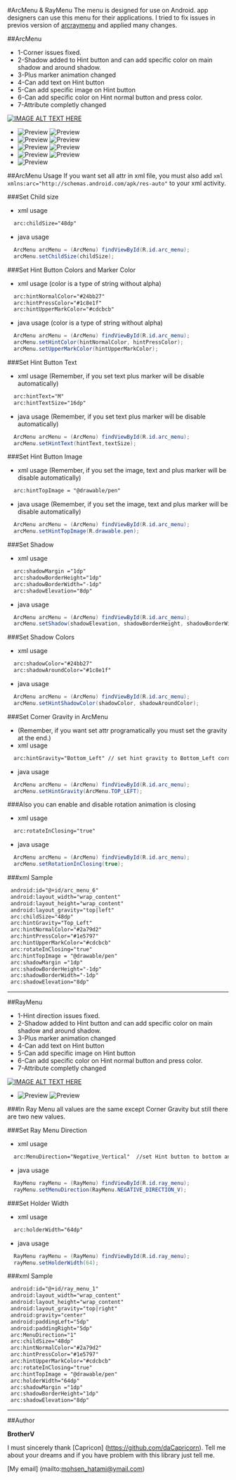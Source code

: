 #ArcMenu & RayMenu
The menu is designed for use on Android. app designers can use this menu for their applications. I tried to fix issues in previos version of [arcraymenu](https://github.com/daCapricorn/ArcMenu) and applied many changes.

##ArcMenu
* 1-Corner issues fixed.
* 2-Shadow added to Hint button and can add specific color on main shadow and around shadow.
* 3-Plus marker animation changed
* 4-Can add text on Hint button
* 5-Can add specific image on Hint button
* 6-Can add specific color on Hint normal button and press color.
* 7-Attribute completly changed

[![IMAGE ALT TEXT HERE](http://img.youtube.com/vi/YOUTUBE_VIDEO_ID_HERE/0.jpg)](https://youtu.be/vI3pf3Thlss)
* ![Preview](http://s1.postimg.org/im0ag2knj/Screenshot_2015_09_21_13_28_31.png)  ![Preview](http://s1.postimg.org/v5qtq2jgv/Screenshot_2015_09_21_13_28_53.png)
* ![Preview](http://s1.postimg.org/t2kzw591r/Screenshot_2015_09_21_13_28_58.png)  ![Preview](http://s1.postimg.org/4uvtduvpr/Screenshot_2015_09_21_13_29_02.png)
* ![Preview](http://s1.postimg.org/jfcw8oqof/Screenshot_2015_09_21_13_29_06.png)  ![Preview](http://s1.postimg.org/q9rsc48pb/Screenshot_2015_09_21_13_29_11.png)
* ![Preview](http://s1.postimg.org/kzmtktogf/Screenshot_2015_09_21_13_29_15.png)  ![Preview](http://s1.postimg.org/8m9zdwyrz/Screenshot_2015_09_21_13_29_19.png)
* ![Preview](http://s1.postimg.org/4r6lbcfm7/Screenshot_2015_09_21_13_29_31.png)
 
##ArcMenu Usage
If you want set all attr in xml file, you must also add ``` xml xmlns:arc="http://schemas.android.com/apk/res-auto" ``` to your xml activity.

###Set Child size
* xml usage
``` xml
  arc:childSize="48dp"
```
* java usage
``` java
  ArcMenu arcMenu = (ArcMenu) findViewById(R.id.arc_menu);
  arcMenu.setChildSize(childSize);
```

###Set Hint Button Colors and Marker Color
* xml usage (color is a type of string without alpha)
``` xml
  arc:hintNormalColor="#24bb27"
  arc:hintPressColor="#1c8e1f"
  arc:hintUpperMarkColor="#cdcbcb"
```
* java usage (color is a type of string without alpha)
``` java
  ArcMenu arcMenu = (ArcMenu) findViewById(R.id.arc_menu);
  arcMenu.setHintColor(hintNormalColor, hintPressColor);
  arcMenu.setUpperMarkColor(hintUpperMarkColor);
```

###Set Hint Button Text
* xml usage (Remember, if you set text plus marker will be disable automatically)
``` xml
  arc:hintText="M"
  arc:hintTextSize="16dp"
```
* java usage (Remember, if you set text plus marker will be disable automatically)
``` java
  ArcMenu arcMenu = (ArcMenu) findViewById(R.id.arc_menu);
  arcMenu.setHintText(hintText,textSize);
```

###Set Hint Button Image
* xml usage (Remember, if you set the image, text and plus marker will be disable automatically)
``` xml
  arc:hintTopImage = "@drawable/pen"
```
* java usage (Remember, if you set the image, text and plus marker will be disable automatically)
``` java
  ArcMenu arcMenu = (ArcMenu) findViewById(R.id.arc_menu);
  arcMenu.setHintTopImage(R.drawable.pen);
```

###Set Shadow
* xml usage
``` xml
  arc:shadowMargin ="1dp"
  arc:shadowBorderHeight="1dp"
  arc:shadowBorderWidth="-1dp"
  arc:shadowElevation="8dp"
```
* java usage
``` java
  ArcMenu arcMenu = (ArcMenu) findViewById(R.id.arc_menu);
  arcMenu.setShadow(shadowElevation, shadowBorderHeight, shadowBorderWidth, shadowMargin);
```

###Set Shadow Colors
* xml usage
``` xml
  arc:shadowColor="#24bb27"
  arc:shadowAroundColor="#1c8e1f"
```
* java usage
``` java
  ArcMenu arcMenu = (ArcMenu) findViewById(R.id.arc_menu);
  arcMenu.setHintShadowColor(shadowColor, shadowAroundColor);
```

###Set Corner Gravity in ArcMenu
* (Remember, if you want set attr programatically you must set the gravity at the end.)
* xml usage
``` xml
  arc:hintGravity="Bottom_Left" // set hint gravity to Bottom_Left corner and automatically adjusts the angle.
```
* java usage
``` java
  ArcMenu arcMenu = (ArcMenu) findViewById(R.id.arc_menu);
  arcMenu.setHintGravity(ArcMenu.TOP_LEFT);
```

###Also you can enable and disable rotation animation is closing
* xml usage
``` xml
  arc:rotateInClosing="true"
```
* java usage
``` java
  ArcMenu arcMenu = (ArcMenu) findViewById(R.id.arc_menu);
  arcMenu.setRotationInClosing(true);
```
###xml Sample
``` xml
 android:id="@+id/arc_menu_6"
 android:layout_width="wrap_content"
 android:layout_height="wrap_content"
 android:layout_gravity="top|left"
 arc:childSize="48dp"
 arc:hintGravity="Top_Left"
 arc:hintNormalColor="#2a79d2"
 arc:hintPressColor="#1e5797"
 arc:hintUpperMarkColor="#cdcbcb"
 arc:rotateInClosing="true" 
 arc:hintTopImage = "@drawable/pen"
 arc:shadowMargin ="1dp"
 arc:shadowBorderHeight="-1dp"
 arc:shadowBorderWidth="-1dp"
 arc:shadowElevation="8dp"
```
----

##RayMenu
* 1-Hint direction issues fixed.
* 2-Shadow added to Hint button and can add specific color on main shadow and around shadow.
* 3-Plus marker animation changed
* 4-Can add text on Hint button
* 5-Can add specific image on Hint button
* 6-Can add specific color on Hint normal button and press color.
* 7-Attribute completly changed

[![IMAGE ALT TEXT HERE](http://img.youtube.com/vi/YOUTUBE_VIDEO_ID_HERE/0.jpg)](https://www.youtube.com/watch?v=tzQ7qBW-bxg)
* ![Preview](http://s1.postimg.org/4099rtnv3/Screenshot_2015_09_21_13_11_04.png)  ![Preview](http://s1.postimg.org/41j7l8pov/Screenshot_2015_09_21_13_11_27.png)

###In Ray Menu all values are the same except Corner Gravity but still there are two new values.

###Set Ray Menu Direction
* xml usage
``` xml
  arc:MenuDirection="Negative_Vertical"  //set Hint button to bottom and child grow to up
```
* java usage
``` java
  RayMenu rayMenu = (RayMenu) findViewById(R.id.ray_menu);
  rayMenu.setMenuDirection(RayMenu.NEGATIVE_DIRECTION_V);
```

###Set Holder Width
* xml usage
``` xml
  arc:holderWidth="64dp"
```
* java usage
``` java
  RayMenu rayMenu = (RayMenu) findViewById(R.id.ray_menu);
  rayMenu.setHolderWidth(64);
```
###xml Sample
``` xml
 android:id="@+id/ray_menu_1"
 android:layout_width="wrap_content"
 android:layout_height="wrap_content"
 android:layout_gravity="top|right"
 android:gravity="center"
 android:paddingLeft="5dp"
 android:paddingRight="5dp"
 arc:MenuDirection="1"
 arc:childSize="48dp"
 arc:hintNormalColor="#2a79d2"
 arc:hintPressColor="#1e5797"
 arc:hintUpperMarkColor="#cdcbcb"
 arc:rotateInClosing="true" 
 arc:hintTopImage = "@drawable/pen"
 arc:holderWidth="64dp"
 arc:shadowMargin ="1dp"
 arc:shadowBorderHeight="1dp"
 arc:shadowElevation="8dp"
```
----
##Author

**BrotherV**

I must sincerely thank [Capricon] (https://github.com/daCapricorn). Tell me about your dreams and if you have problem with this library just tell me.

[My email] (mailto:mohsen_hatami@ymail.com)
